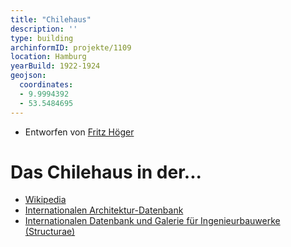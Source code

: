 ```yaml
---
title: "Chilehaus"
description: ''
type: building
archinformID: projekte/1109
location: Hamburg
yearBuild: 1922-1924
geojson:
  coordinates:
  - 9.9994392
  - 53.5484695
---
```


* Entworfen von [Fritz Höger](/tags/Fritz-Höger)

# Das Chilehaus in der...
* [Wikipedia](https://de.wikipedia.org/wiki/Chilehaus)
* [Internationalen Architektur-Datenbank](https://deu.archinform.net/projekte/1109.htm)
* [Internationalen Datenbank und Galerie für Ingenieurbauwerke (Structurae)](https://structurae.net/de/bauwerke/chilehaus)
